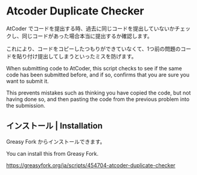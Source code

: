 # Atcoder Duplicate Checker

AtCoder でコードを提出する時、過去に同じコードを提出していないかチェックし、同じコードがあった場合本当に提出するか確認します。

これにより、コードをコピーしたつもりができていなくて、1つ前の問題のコードを貼り付け提出してしまうといったミスを防げます。

When submitting code to AtCoder, this script checks to see if the same code has been submitted before, and if so, confirms that you are sure you want to submit it.

This prevents mistakes such as thinking you have copied the code, but not having done so, and then pasting the code from the previous problem into the submission.

## インストール | Installation

Greasy Fork からインストールできます。

You can install this from Greasy Fork.

https://greasyfork.org/ja/scripts/454704-atcoder-duplicate-checker
